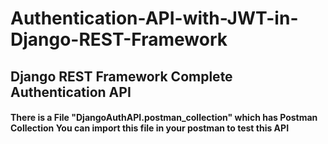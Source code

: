 # Authentication-API-with-JWT-in-Django-REST-Framework

## Django REST Framework Complete Authentication API


#### There is a File "DjangoAuthAPI.postman_collection" which has Postman Collection You can import this file in your postman to test this API
